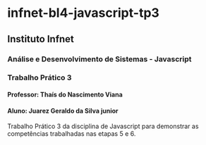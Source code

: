 # infnet-bl4-javascript-tp3
## Instituto Infnet
### Análise e Desenvolvimento de Sistemas - Javascript
### Trabalho Prático 3
#### Professor: Thaís do Nascimento Viana
#### Aluno: Juarez Geraldo da Silva junior
Trabalho Prático 3 da disciplina de Javascript para demonstrar as competências trabalhadas nas etapas 5 e 6.
